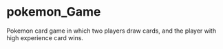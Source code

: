 # pokemon_Game
 Pokemon card game in which two players draw cards, and the player with high experience card wins.
